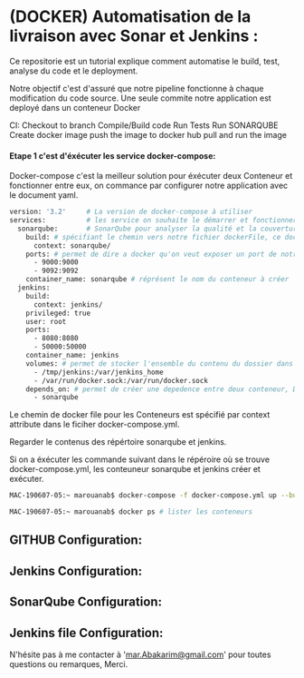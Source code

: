 # (DOCKER) Automatisation de la livraison avec Sonar et Jenkins :
Ce repositorie est un tutorial explique comment automatise le build, test, analyse du code et le deployment.

Notre objectif c'est d'assuré que notre pipeline fonctionne à chaque modification du code source.
Une seule commite notre application est deployé dans un conteneur Docker

CI:
Checkout to branch
Compile/Build code
Run Tests
Run SONARQUBE
Create docker image
push the image to docker hub
pull and run the image

#### Etape 1 c'est d'éxécuter les service docker-compose:

Docker-compose  c'est la meilleur solution pour éxécuter deux Conteneur et fonctionner entre eux, on commance par configurer notre application avec le document yaml.

```sh
version: '3.2'     # La version de docker-compose à utiliser
services:          # les service on souhaite le démarrer et fonctionner ensemble
  sonarqube:       # SonarQube pour analyser la qualité et la couverture du code avant de l integré et le mérger.
    build: # spécifiant le chemin vers notre fichier dockerFile, ce dockerFile consttuit le conteeur avant de  l'éxécuter
      context: sonarqube/
    ports: # permet de dire a docker qu'on veut exposer un port de notre machine vers notre conteneur, et  ainsi de le rendre accessible depuis l'éxtérieur.
      - 9000:9000
      - 9092:9092
    container_name: sonarqube # réprésent le nom du conteneur à créer
  jenkins:
    build:
      context: jenkins/
    privileged: true
    user: root
    ports:
      - 8080:8080
      - 50000:50000
    container_name: jenkins
    volumes: # permet de stocker l'ensemble du contenu du dossier dans un disque persistant, donc pouvoir garder les données en local sur notre host.
      - /tmp/jenkins:/var/jenkins_home
      - /var/run/docker.sock:/var/run/docker.sock
    depends_on: # permet de créer une depedence entre deux conteneur, Docker demarre sonarqube avant de démarrer jenkins.
      - sonarqube
```

Le chemin de docker file pour les Conteneurs est spécifié par context attribute dans le ficiher docker-compose.yml.

Regarder le contenus des répértoire sonarqube et jenkins.

Si on a éxécuter les commande suivant dans le répéroire où se trouve docker-compose.yml, les conteuneur sonarqube et jenkins créer et exécuter.

```sh
MAC-190607-05:~ marouanab$ docker-compose -f docker-compose.yml up --build  # -f : spécifier le YAML compose file, up: créer et demarrer le conteneur

MAC-190607-05:~ marouanab$ docker ps # lister les conteneurs
```



## GITHUB Configuration:
## Jenkins Configuration:
## SonarQube Configuration:
## Jenkins file Configuration:



N'hésite pas à me contacter à 'mar.Abakarim@gmail.com' pour toutes questions ou remarques, Merci.
